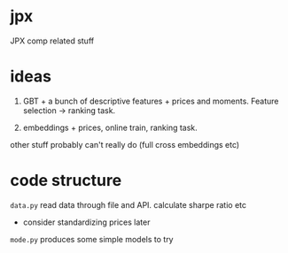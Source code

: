 # jpx
JPX comp related stuff

# ideas

1. GBT + a bunch of descriptive features + prices and moments. Feature selection -> ranking task.

2. embeddings + prices, online train, ranking task.

other stuff probably can't really do (full cross embeddings etc)

# code structure

`data.py` read data through file and API. calculate sharpe ratio etc
- consider standardizing prices later

`mode.py` produces some simple models to try